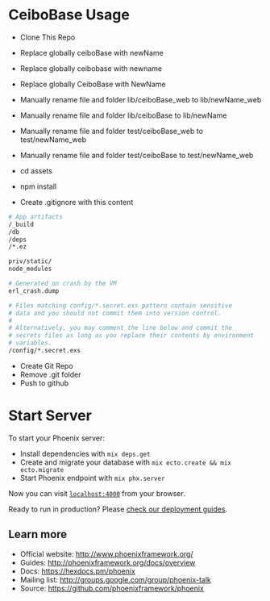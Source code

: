 # CeiboBase Usage

* Clone This Repo

* Replace globally ceiboBase with newName
* Replace globally ceibobase with newname
* Replace globally CeiboBase with NewName
* Manually rename file and folder lib/ceiboBase_web to lib/newName_web
* Manually rename file and folder lib/ceiboBase to lib/newName
* Manually rename file and folder test/ceiboBase_web to test/newName_web
* Manually rename file and folder test/ceiboBase to test/newName_web


* cd assets
* npm install
* Create .gitignore with this content

```bash
# App artifacts
/_build
/db
/deps
/*.ez

priv/static/
node_modules

# Generated on crash by the VM
erl_crash.dump

# Files matching config/*.secret.exs pattern contain sensitive
# data and you should not commit them into version control.
#
# Alternatively, you may comment the line below and commit the
# secrets files as long as you replace their contents by environment
# variables.
/config/*.secret.exs
```
* Create Git Repo
* Remove .git folder
* Push to github

# Start Server
To start your Phoenix server:

  * Install dependencies with `mix deps.get`
  * Create and migrate your database with `mix ecto.create && mix ecto.migrate`
  * Start Phoenix endpoint with `mix phx.server`

Now you can visit [`localhost:4000`](http://localhost:4000) from your browser.

Ready to run in production? Please [check our deployment guides](http://www.phoenixframework.org/docs/deployment).

## Learn more

  * Official website: http://www.phoenixframework.org/
  * Guides: http://phoenixframework.org/docs/overview
  * Docs: https://hexdocs.pm/phoenix
  * Mailing list: http://groups.google.com/group/phoenix-talk
  * Source: https://github.com/phoenixframework/phoenix
